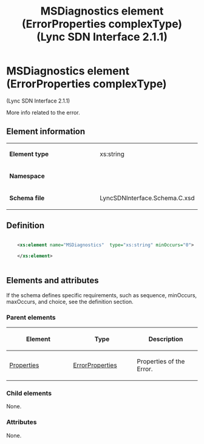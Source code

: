 ﻿---
title: MSDiagnostics element (ErrorProperties complexType) (Lync SDN Interface 2.1.1)
TOCTitle: MSDiagnostics element (ErrorProperties complexType)
ms:assetid: f83b1295-60f8-b33e-b73a-267b0c703f67
ms:mtpsurl: https://msdn.microsoft.com/library/Dn912760(v=office.15)
ms:contentKeyID: 64126930
ms.date: 02/16/2015
mtps_version: v=office.15
dev_langs:
- xml
---

# MSDiagnostics element (ErrorProperties complexType) 

(Lync SDN Interface 2.1.1)

More info related to the error.

## Element information

<table>
<colgroup>
<col style="width: 50%" />
<col style="width: 50%" />
</colgroup>
<tbody>
<tr class="odd">
<td><p><strong>Element type</strong></p></td>
<td><p>xs:string</p></td>
</tr>
<tr class="even">
<td><p><strong>Namespace</strong></p></td>
<td><p></p></td>
</tr>
<tr class="odd">
<td><p><strong>Schema file</strong></p></td>
<td><p>LyncSDNInterface.Schema.C.xsd</p></td>
</tr>
</tbody>
</table>


## Definition

```xml

    <xs:element name="MSDiagnostics"  type="xs:string" minOccurs="0">
    
    </xs:element>
  
```

## Elements and attributes

If the schema defines specific requirements, such as sequence, minOccurs, maxOccurs, and choice, see the definition section.

### Parent elements

<table>
<colgroup>
<col style="width: 33%" />
<col style="width: 33%" />
<col style="width: 33%" />
</colgroup>
<thead>
<tr class="header">
<th><p>Element</p></th>
<th><p>Type</p></th>
<th><p>Description</p></th>
</tr>
</thead>
<tbody>
<tr class="odd">
<td><p><a href="properties-element-errortype-complextype-lync-sdn-interface-2-1-1.md">Properties</a></p></td>
<td><p><a href="errorproperties-complextype-lync-sdn-interface-2-1-1.md">ErrorProperties</a></p></td>
<td><p>Properties of the Error.</p></td>
</tr>
</tbody>
</table>


### Child elements

None.

### Attributes

None.

